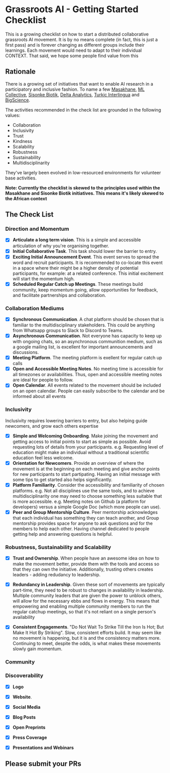 # Grassroots AI - Getting Started Checklist

This is a growing checklist on how to start a distributed collaborative grassroots AI movement. It is by no means complete (in fact, this is just a first pass) and is forever changing as different groups include their learnings. Each movement would need to adapt to their individual CONTEXT. That said, we hope some people find value from this

## Rationale

There is a growing set of initiatives that want to enable AI research in a participatory and inclusive fashion. To name a few [Masakhane](https://masakhane.io), [ML Collective](https://mlcollective.org), [Sisonke Biotik](https://www.sisonkebiotik.africa/), [Delta Analytics](https://www.deltanalytics.org/), [Turkic Interlingua](https://turkic-interlingua.org/) and [BigScience](https://bigscience.huggingface.co/). 

The activities recommended in the check list are grounded in the following values:
- Collaboration
- Inclusivity
- Trust
- Kindness
- Scalability
- Robustness
- Sustainability 
- Multidisciplinarity
 
They've largely been evolved in low-resourced environments for volunteer base activities. 

**Note: Currently the checklist is skewed to the principles used within the Masakhane and Sisonke Biotik initiatives. This means it's likely skewed to the African context**

## The Check List

### Direction and Momentum

- [x] **Articulate a long term vision**. This is a simple and accessible articulation of why you're organising together. 
- [x] **Initial Collaborative Task**. This task should lower the barrier to entry. 
- [x] **Exciting Initial Announcement Event**. This event serves to spread the word and recruit participants. It is recommended to co-locate this event in a space where their might be a higher density of potential participants, for example: at a related conference. This initial excitement will start the momentum high. 
- [x] **Scheduled Regular Catch up Meetings**. These meetings build community, keep momentum going, allow opportunities for feedback, and facilitate partnerships and collaboration.

### Collaboration Mediums

- [x] **Synchronous Communication**. A chat platform should be chosen that is familiar to the multidisciplinary stakeholders. This could be anything from Whatsapp groups to Slack to Discord to Teams.
- [x] **Asynchronous Communication**. Not everyone has capacity to keep up with ongoing chats, so an asynchronous communition medium, such as a google mailing list, is excellent for important announcements and discussions.
- [x] **Meeting Platform**. The meeting platform is exellent for regular catch up calls 
- [x] **Open and Accessible Meeting Notes**. No meeting time is accessible for all timezones or availabilities. Thus, open and accessible meeting notes are ideal for people to follow.
- [x] **Open Calendar**. All events related to the movement should be included on an open calendar. People can easily subscribe to the calendar and be informed about all events

### Inclusivity

Inclusivity requires lowering barriers to entry, but also helping guide newcomers, and grow each others expertise

- [x] **Simple and Welcoming Onboarding**. Make joining the movement and getting access to initial points to start as simple as possible. Avoid requesting lots of details from your participants. e.g. Requesting level of education might make an individual without a traditional scientific education feel less welcome. 
- [x] **Orientation for Newcomers**. Provide an overview of where the movement is at the beginning on each meeting and give anchor points for new participants to start partipating. Having an initial message with some tips to get started also helps significantly. 
- [x] **Platform Familiarity**. Consider the accessibility and familiarity of chosen platforms. e.g. Not all disciplines use the same tools, and to achieve multidisciplinarity one may need to choose something less suitable that is more accessible. e.g. Meeting notes on Github (a platform for developers) versus a simple Google Doc (which more people can use).
- [x] **Peer and Group Mentorship Culture**. Peer mentorship acknowledges that each individual has something they can teach another, and Group mentorship provides space for anyone to ask questions and for the members to help each other. Having channel dedicated to people getting help and answering questions is helpful.

### Robustness, Sustainability and Scalability
- [x] **Trust and Ownership**. When people have an awesome idea on how to make the movement better, provide them with the tools and access so that they can own the initiative. Additionally, trusting others creates leaders - adding redudancy to leadership.
- [x] **Redundancy in Leadership**. Given these sort of movements are typically part-time, they need to be robust to changes in availability in leadership.  Multiple community leaders that are given the power to unblock others, will allow for the necessary ebbs and flows in energy. This means that empowering and enabling multiple community members to run the regular catchup meetings, so that it's not reliant on a single person's availability
- [x] **Consistent Engagements**. "Do Not Wait To Strike Till the Iron Is Hot; But Make It Hot By Striking". Slow, consistent efforts build. It may seem like no movement is happening, but it is and the consistency matters more. Continuing to meet, despite the odds, is what makes these movements slowly gain momentum.  


### Community


### Discoverability
- [x] **Logo**
- [x] **Website**.
- [x] **Social Media** 
- [x] **Blog Posts**
- [x] **Open Preprints**
- [x] **Press Coverage**
- [x] **Presentations and Webinars** 



## Please submit your PRs

